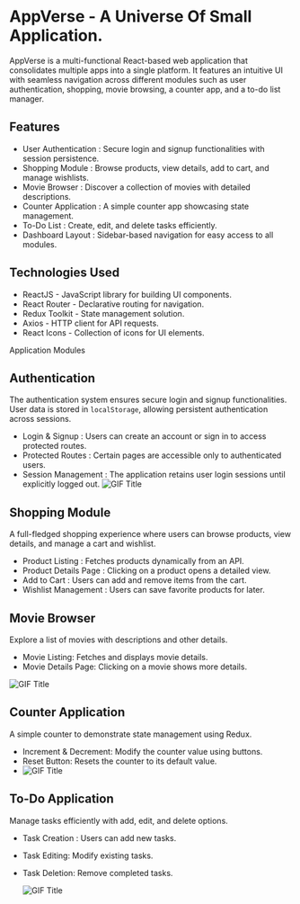# **AppVerse - A Universe Of Small Application.**

AppVerse is a multi-functional React-based web application that consolidates multiple apps into a single platform. It features an intuitive UI with seamless navigation across different modules such as user authentication, shopping, movie browsing, a counter app, and a to-do list manager.

## Features

-  User Authentication : Secure login and signup functionalities with session persistence.
-  Shopping Module : Browse products, view details, add to cart, and manage wishlists.
-  Movie Browser : Discover a collection of movies with detailed descriptions.
-  Counter Application : A simple counter app showcasing state management.
-  To-Do List : Create, edit, and delete tasks efficiently.
-  Dashboard Layout : Sidebar-based navigation for easy access to all modules.

## Technologies Used

- ReactJS - JavaScript library for building UI components.
- React Router - Declarative routing for navigation.
- Redux Toolkit - State management solution.
- Axios - HTTP client for API requests.
- React Icons - Collection of icons for UI elements.

Application Modules

## Authentication

 The authentication system ensures secure login and signup functionalities. User data is stored in `localStorage`, allowing persistent authentication across sessions.

- Login & Signup : Users can create an account or sign in to access protected routes.
- Protected Routes : Certain pages are accessible only to authenticated users.
- Session Management : The application retains user login sessions until explicitly logged out.
![GIF Title](https://i.imgflip.com/9ooerx.gif)

## Shopping Module

  A full-fledged shopping experience where users can browse products, view details, and manage a cart and wishlist.

- Product Listing : Fetches products dynamically from an API.
- Product Details Page : Clicking on a product opens a detailed view.
- Add to Cart : Users can add and remove items from the cart.
- Wishlist Management : Users can save favorite products for later.

## Movie Browser

  Explore a list of movies with descriptions and other details.

  - Movie Listing: Fetches and displays movie details.
  - Movie Details Page: Clicking on a movie shows more details.

  ![GIF Title](https://i.imgflip.com/9oofyo.gif)
    
## Counter Application

 A simple counter to demonstrate state management using Redux.

- Increment & Decrement: Modify the counter value using buttons.
- Reset Button: Resets the counter to its default value.
- ![GIF Title](https://i.imgflip.com/9oogse.gif)

## To-Do Application

 Manage tasks efficiently with add, edit, and delete options.

- Task Creation : Users can add new tasks.
- Task Editing: Modify existing tasks.
- Task Deletion: Remove completed tasks.

  ![GIF Title](https://i.imgflip.com/9oohg0.gif)




